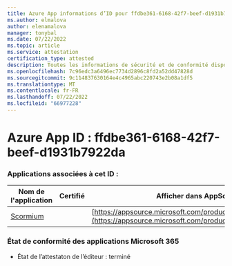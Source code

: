 ```yaml
---
title: Azure App informations d’ID pour ffdbe361-6168-42f7-beef-d1931b7922da
ms.author: elmalova
author: elenamalova
manager: tonybal
ms.date: 07/22/2022
ms.topic: article
ms.service: attestation
certification_type: attested
description: Toutes les informations de sécurité et de conformité disponibles pour ffdbe361-6168-42f7-beef-d1931b7922da.
ms.openlocfilehash: 7c96edc3a6496ec7734d2896c8fd2a52dd47828d
ms.sourcegitcommit: 9c114837630164e4c4965abc220743e2b08a1df5
ms.translationtype: MT
ms.contentlocale: fr-FR
ms.lasthandoff: 07/22/2022
ms.locfileid: "66977228"
---
```

# <a name="azure-app-id-ffdbe361-6168-42f7-beef-d1931b7922da"></a>Azure App ID : ffdbe361-6168-42f7-beef-d1931b7922da


### <a name="apps-associated-with-this-id"></a>Applications associées à cet ID :
| **Nom de l'application** | **Certifié** | **Afficher dans AppSource** |
|--------------|---------------|-----------------------|
| [Scormium](../forward/WA200004358.md) |  | [https://appsource.microsoft.com/product/office/WA200004358](https://appsource.microsoft.com/product/office/WA200004358) |

### <a name="microsoft-365-app-compliance-status"></a>État de conformité des applications Microsoft 365
- État de l’attestaton de l’éditeur : terminé
